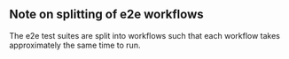 ## Note on splitting of e2e workflows
The e2e test suites are split into workflows such that each workflow takes
approximately the same time to run.


